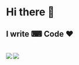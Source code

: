 # Hi there 👋

## I write ⌨ Code ♥

<h1>
    <a href="https://www.stopstalk.com/user/profile/dhiraj_01" title="Coding" target="__blank">
        <i class="fas fa-code"></i>
    </a>
</h1>


<a href="https://www.instagram.com/dhiraj_1_11/" title="Instagram" target="__blank">
    <img align="left" src="https://img.icons8.com/cute-clipart/64/000000/instagram-new.png"/>
</a>


<a href="https://www.linkedin.com/in/dhiraj-govindvira/" title="Linkedln" target="__blank">
    <img align="left" src="https://img.icons8.com/cute-clipart/64/000000/linkedin.png"/>
</a>


<!--
**Dhiraj-01/Dhiraj-01** is a ✨ _special_ ✨ repository because its `README.md` (this file) appears on your GitHub profile.

Here are some ideas to get you started:

- 🔭 I’m currently working on ...
- 🌱 I’m currently learning ...
- 👯 I’m looking to collaborate on ...
- 🤔 I’m looking for help with ...
- 💬 Ask me about ...
- 📫 How to reach me: ...
- 😄 Pronouns: ...
- ⚡ Fun fact: ...
-->
